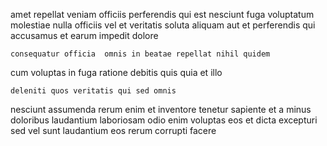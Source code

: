 <!--
title: Virtual secondary software
author: Meaghan
date: 2014-07-29-0403
link: 2014-07-29-0403-virtual-secondary-software
tags: [inject,PNG,ES6,controller]
-->

amet repellat veniam officiis perferendis qui est
 nesciunt fuga voluptatum
molestiae  nulla officiis vel
et veritatis soluta aliquam aut 
et perferendis qui  
  accusamus et earum impedit dolore
 	consequatur officia  omnis in beatae repellat nihil quidem
cum voluptas  in fuga
ratione debitis quis  quia  et illo
 	deleniti quos veritatis qui sed omnis
nesciunt assumenda rerum enim et inventore
tenetur sapiente et a minus doloribus laudantium
laboriosam odio enim voluptas eos et dicta excepturi
sed vel sunt laudantium eos rerum corrupti facere
